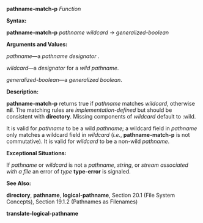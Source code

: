 **pathname-match-p** *Function* 



**Syntax:** 



**pathname-match-p** *pathname wildcard → generalized-boolean* 



**Arguments and Values:** 



*pathname*—a *pathname designator* . 



*wildcard*—a *designator* for a *wild pathname*. 



*generalized-boolean*—a *generalized boolean*. 



**Description:** 



**pathname-match-p** returns true if *pathname* matches *wildcard*, otherwise **nil**. The matching rules are *implementation-defined* but should be consistent with **directory**. Missing components of *wildcard* default to :wild. 



It is valid for *pathname* to be a wild *pathname*; a wildcard field in *pathname* only matches a wildcard field in *wildcard* (*i.e.*, **pathname-match-p** is not commutative). It is valid for *wildcard* to be a non-wild *pathname*. 



**Exceptional Situations:** 



If *pathname* or *wildcard* is not a *pathname*, *string*, or *stream associated with a file* an error of *type* **type-error** is signaled. 



**See Also:** 



**directory**, **pathname**, **logical-pathname**, Section 20.1 (File System Concepts), Section 19.1.2 (Pathnames as Filenames) 







 



 



**translate-logical-pathname** 



